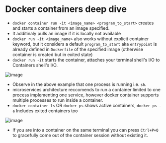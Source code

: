 # Docker containers deep dive

* `docker container run -it <image_name> <program_to_start>` creates and starts a container from an image specified.
* It additinaly pulls an image if it is locally not available
* `docker run -it <image_name>` also works without explicit container keyword, but it considers a default `program_to_start` aka `entrypoint` is already defined in `Dockerfile` of the specified image (otherwise container is created but in exited state)
* `docker run -it` starts the container, attaches your terminal shell's I/O to Containers shell's I/O.

![image](https://user-images.githubusercontent.com/13016162/62453065-2a560e80-b78f-11e9-9050-2bbfe4c04816.png)

* Observe in the above example that one process is running i.e. `sh`.
* microservices architecture reccomends to run a container limited to one process implementing one service, however docker container supports multiple processes to run inside a container.
* `docker container ls` OR `docker ps` shows active containers, `docker ps -a` Includes exited containers too

![image](https://user-images.githubusercontent.com/13016162/62452350-a0597600-b78d-11e9-96aa-68f504609fbe.png)

* If you are into a container on the same terminal you can press `Ctrl+P+Q` to gracefully come out of the container session without existing it. 
